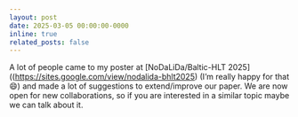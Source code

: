 ```yaml
---
layout: post
date: 2025-03-05 00:00:00-0000
inline: true
related_posts: false
---
```


A lot of people came to my poster at [NoDaLiDa/Baltic-HLT 2025]((https://sites.google.com/view/nodalida-bhlt2025) (I’m really happy for that😄) and made a lot of suggestions to extend/improve our paper. We are now open for new collaborations, so if you are interested in a similar topic maybe we can talk about it.
